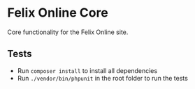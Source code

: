 # Felix Online Core

Core functionality for the Felix Online site.

## Tests

* Run `composer install` to install all dependencies
* Run `./vendor/bin/phpunit` in the root folder to run the tests
